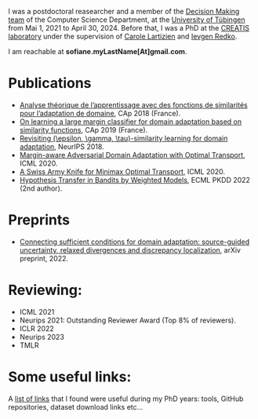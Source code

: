 I was a postdoctoral reasearcher and a member of the [Decision Making team](https://uni-tuebingen.de/en/fakultaeten/mathematisch-naturwissenschaftliche-fakultaet/fachbereiche/informatik/lehrstuehle/decision-making/) of the Computer Science Department, at the [University of Tübingen](https://uni-tuebingen.de/en/university/) from Mai 1, 2021 to April 30, 2024. Before that, I was a PhD at the [CREATIS laboratory](https://www.creatis.insa-lyon.fr/site7/en) under the supervision of [Carole Lartizien](https://www.creatis.insa-lyon.fr/~lartizien/) and [Ievgen Redko](https://ievred.github.io/). 

I am reachable at **sofiane.myLastName[At]gmail.com**.

# Publications
* [Analyse théorique de l’apprentissage avec des fonctions de similarités pour l’adaptation de domaine](https://hal.archives-ouvertes.fr/hal-02063285), CAp 2018 (France).
* [On learning a large margin classifier for domain adaptation based on similarity functions](https://hal.archives-ouvertes.fr/hal-02343988), CAp 2019 (France).
* [Revisiting (\epsilon, \gamma, \tau)-similarity learning for domain adaptation](https://papers.nips.cc/paper/7969-revisiting-epsilon-gamma-tau-similarity-learning-for-domain-adaptation), NeurIPS 2018.
* [Margin-aware Adversarial Domain Adaptation with Optimal Transport](http://proceedings.mlr.press/v119/dhouib20b.html), ICML 2020.
* [A Swiss Army Knife for Minimax Optimal Transport](http://proceedings.mlr.press/v119/dhouib20a.html), ICML 2020.
* [Hypothesis Transfer in Bandits by Weighted Models](https://link.springer.com/chapter/10.1007/978-3-031-26412-2_18), ECML PKDD 2022 (2nd author).
  
# Preprints
* [Connecting sufficient conditions for domain adaptation: source-guided uncertainty, relaxed divergences and discrepancy localization](https://arxiv.org/abs/2203.05076), arXiv preprint, 2022.

# Reviewing:
* ICML 2021
* Neurips 2021: Outstanding Reviewer Award (Top 8% of reviewers).
* ICLR 2022
* Neurips 2023
* TMLR

# Some useful links:
A [list of links](useful_links.md) that I found were useful during my PhD years: tools, GitHub repositories, dataset download links etc...
